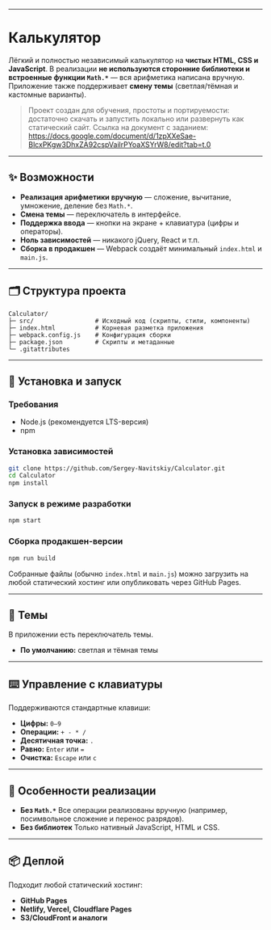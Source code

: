 


---

# Калькулятор

Лёгкий и полностью независимый калькулятор на **чистых HTML, CSS и JavaScript**.
В реализации **не используются сторонние библиотеки и встроенные функции `Math.*`** — вся арифметика написана вручную.
Приложение также поддерживает **смену темы** (светлая/тёмная и кастомные варианты).

> Проект создан для обучения, простоты и портируемости: достаточно скачать и запустить локально или развернуть как статический сайт.
 Ссылка на документ с заданием: https://docs.google.com/document/d/1zpXXeSae-BlcxPKgw3DhxZA92cspVailrPYoaXSYrW8/edit?tab=t.0
---

## ✨ Возможности

* **Реализация арифметики вручную** — сложение, вычитание, умножение, деление без `Math.*`.
* **Смена темы** — переключатель в интерфейсе.
* **Поддержка ввода** — кнопки на экране + клавиатура (цифры и операторы).
* **Ноль зависимостей** — никакого jQuery, React и т.п.
* **Сборка в продакшен** — Webpack создаёт минимальный `index.html` и `main.js`.

---

## 🗂 Структура проекта

```
Calculator/
├─ src/                 # Исходный код (скрипты, стили, компоненты)
├─ index.html           # Корневая разметка приложения
├─ webpack.config.js    # Конфигурация сборки
├─ package.json         # Скрипты и метаданные
└─ .gitattributes
```

---

## 🚀 Установка и запуск

### Требования

* Node.js (рекомендуется LTS-версия)
* npm

### Установка зависимостей

```bash
git clone https://github.com/Sergey-Navitskiy/Calculator.git
cd Calculator
npm install
```

### Запуск в режиме разработки

```bash
npm start
```

### Сборка продакшен-версии

```bash
npm run build
```

Собранные файлы (обычно `index.html` и `main.js`) можно загрузить на любой статический хостинг или опубликовать через GitHub Pages.

---

## 🎨 Темы

В приложении есть переключатель темы.

* **По умолчанию:** светлая и тёмная темы


---

## ⌨️ Управление с клавиатуры

Поддерживаются стандартные клавиши:

* **Цифры:** `0–9`
* **Операции:** `+ - * /`
* **Десятичная точка:** `.`
* **Равно:** `Enter` или `=`
* **Очистка:** `Escape` или `c`


---

## 🧠 Особенности реализации

* **Без `Math.*`**
  Все операции реализованы вручную (например, посимвольное сложение и перенос разрядов).
* **Без библиотек**
  Только нативный JavaScript, HTML и CSS.

---

## 📦 Деплой

Подходит любой статический хостинг:

* **GitHub Pages**
* **Netlify, Vercel, Cloudflare Pages**
* **S3/CloudFront и аналоги**

